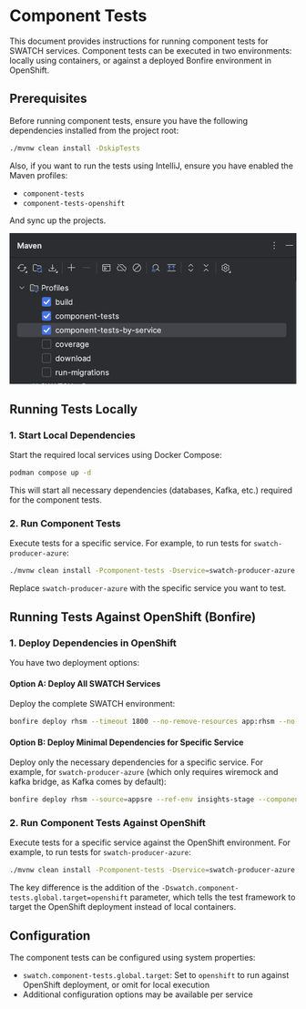 # Component Tests

This document provides instructions for running component tests for SWATCH services. Component tests can be executed in two environments: locally using containers, or against a deployed Bonfire environment in OpenShift.

## Prerequisites

Before running component tests, ensure you have the following dependencies installed from the project root:

```bash
./mvnw clean install -DskipTests
```

Also, if you want to run the tests using IntelliJ, ensure you have enabled the Maven profiles: 
- `component-tests` 
- `component-tests-openshift`

And sync up the projects. 

![Enable Maven profiles in IntelliJ](images/intellj-maven-profiles-component-tests.png)

## Running Tests Locally

### 1. Start Local Dependencies

Start the required local services using Docker Compose:

```bash
podman compose up -d
```

This will start all necessary dependencies (databases, Kafka, etc.) required for the component tests.

### 2. Run Component Tests

Execute tests for a specific service. For example, to run tests for `swatch-producer-azure`:

```bash
./mvnw clean install -Pcomponent-tests -Dservice=swatch-producer-azure
```

Replace `swatch-producer-azure` with the specific service you want to test.

## Running Tests Against OpenShift (Bonfire)

### 1. Deploy Dependencies in OpenShift

You have two deployment options:

#### Option A: Deploy All SWATCH Services

Deploy the complete SWATCH environment:

```bash
bonfire deploy rhsm --timeout 1800 --no-remove-resources app:rhsm --no-remove-resources app:export-service --source=appsre --ref-env insights-stage -d 24h
```

#### Option B: Deploy Minimal Dependencies for Specific Service

Deploy only the necessary dependencies for a specific service. For example, for `swatch-producer-azure` (which only requires wiremock and kafka bridge, as Kafka comes by default):

```bash
bonfire deploy rhsm --source=appsre --ref-env insights-stage --component swatch-producer-azure --remove-dependencies swatch-producer-azure --component wiremock --component swatch-kafka-bridge
```

### 2. Run Component Tests Against OpenShift

Execute tests for a specific service against the OpenShift environment. For example, to run tests for `swatch-producer-azure`:

```bash
./mvnw clean install -Pcomponent-tests -Dservice=swatch-producer-azure -Dswatch.component-tests.global.target=openshift
```

The key difference is the addition of the `-Dswatch.component-tests.global.target=openshift` parameter, which tells the test framework to target the OpenShift deployment instead of local containers.

## Configuration

The component tests can be configured using system properties:

- `swatch.component-tests.global.target`: Set to `openshift` to run against OpenShift deployment, or omit for local execution
- Additional configuration options may be available per service

